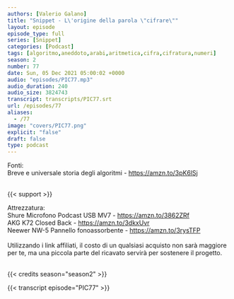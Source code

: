 ```yaml
---
authors: [Valerio Galano]
title: "Snippet - L\'origine della parola \"cifrare\""
layout: episode
episode_type: full
series: [Snippet]
categories: [Podcast]
tags: [algoritmo,aneddoto,arabi,aritmetica,cifra,cifratura,numeri]
season: 2
number: 77
date: Sun, 05 Dec 2021 05:00:02 +0000
audio: "episodes/PIC77.mp3"
audio_duration: 240
audio_size: 3824743
transcript: transcripts/PIC77.srt
url: /episodes/77
aliases: 
  - /77
image: "covers/PIC77.png"
explicit: "false"
draft: false
type: podcast
---
```

Fonti:<br />
Breve e universale storia degli algoritmi - <a href="https://amzn.to/3pK6lSj" rel="noopener">https://amzn.to/3pK6lSj</a> <br />
<br />


{{< support >}}

Attrezzatura:<br />
Shure Microfono Podcast USB MV7 - <a href="https://amzn.to/3862ZRf" rel="noopener">https://amzn.to/3862ZRf</a> <br />
AKG K72 Closed Back - <a href="https://amzn.to/3dkxUvr" rel="noopener">https://amzn.to/3dkxUvr</a> <br />
Neewer NW-5 Pannello fonoassorbente - <a href="https://amzn.to/3rysTFP" rel="noopener">https://amzn.to/3rysTFP</a> <br />
<br />
Utilizzando i link affiliati, il costo di un qualsiasi acquisto non sarà maggiore per te, ma una piccola parte del ricavato servirà per sostenere il progetto.<br />
<br />


{{< credits season="season2" >}}

<!-- more -->

{{< transcript episode="PIC77" >}}